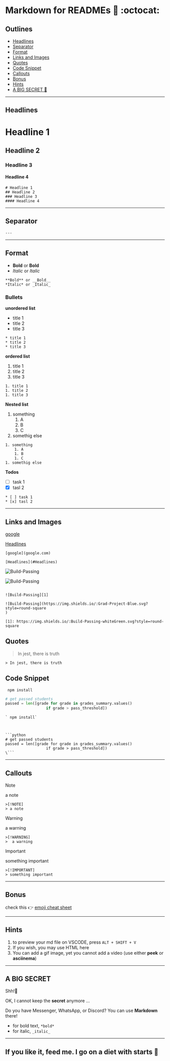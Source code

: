 # Markdown for READMEs 📓 :octocat:

## Outlines
* [Headlines](#headlines)
* [Separator](#separator)
* [Format](#format)
* [Links and Images](#links-and-images)
* [Quotes](#quotes)
* [Code Snippet](#code-snippet)
* [Callouts](#callouts)
* [Bonus](#bonus)
* [Hints](#hints)
* [A BIG SECRET 🤫](#a-big-secret)

----



## Headlines

# Headline 1
## Headline 2
### Headline 3
#### Headline 4

```
# Headline 1
## Headline 2
### Headline 3
#### Headline 4
```

---

## Separator

```
---
```

---
## Format
* **Bold** or __Bold__
* *Italic* or _Italic_

```
**Bold** or __Bold__
*Italic* or _Italic_

```

### Bullets

__unordered list__
* title 1
* title 2
* title 3

```
* title 1
* title 2
* title 3
```

__ordered list__
1. title 1
1. title 2
1. title 3

```
1. title 1
1. title 2
1. title 3
```

__Nested list__
1. something
    1. A
    1. B
    1. C
1. somethig else

```
1. something
    1. A
    1. B
    1. C
1. somethig else
```

__Todos__

* [ ] task 1
* [x] tasl 2

```
* [ ] task 1
* [x] tasl 2
```


---

## Links and Images
[google](google.com)

[Headlines](#Headlines)

```
[google](google.com)

[Headlines](#Headlines)
```

![Build-Passing][1]

![Build-Passing](https://img.shields.io/:Grad-Project-Blue.svg?style=round-square
)

[1]: https://img.shields.io/:Build-Passing-whiteGreen.svg?style=round-square

```

![Build-Passing][1]

![Build-Passing](https://img.shields.io/:Grad-Project-Blue.svg?style=round-square
)

[1]: https://img.shields.io/:Build-Passing-whiteGreen.svg?style=round-square

```


## Quotes
> In jest, there is truth

```
> In jest, there is truth

```

## Code Snippet
` npm install`
```python
# get passed students
passed = len([grade for grade in grades_summary.values()
                  if grade > pass_threshold])
```

```
` npm install`



```python
# get passed students
passed = len([grade for grade in grades_summary.values()
                  if grade > pass_threshold])
\```
```

---

## Callouts


>[!NOTE]
> a note

```
>[!NOTE]
> a note
```

>[!WARNING]
>  a warning

```
>[!WARNING]
>  a warning
```

>[!IMPORTANT]
> something important

```
>[!IMPORTANT]
> something important
```
---

## Bonus
check this :point_right: [emoji cheat sheet](https://github.com/ikatyang/emoji-cheat-sheet)

---


## Hints
1. to preview your md file on VSCODE, press  `ALT + SHIFT + V`
2. If you wish, you may use HTML here
3. You can add a gif image, yet you cannot add a video (use either __peek__ or __asciinema__)

---

## A BIG SECRET
Shh!🤫 

OK, I cannot keep the **secret** anymore ...

Do you have Messenger, WhatsApp, or Discord? You can use **Markdown** there!
* for bold text, `*bold*`
* for italic,  `_italic_`


---

## If you like it, feed me. I go on a diet with starts 💫
